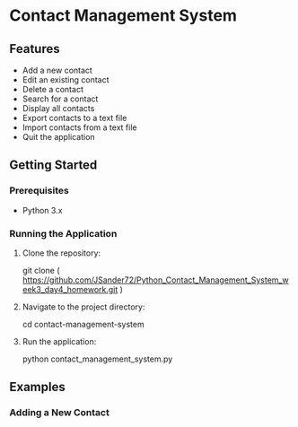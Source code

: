 # Contact Management System

## Features

- Add a new contact
- Edit an existing contact
- Delete a contact
- Search for a contact
- Display all contacts
- Export contacts to a text file
- Import contacts from a text file
- Quit the application

## Getting Started

### Prerequisites

- Python 3.x

### Running the Application

1. Clone the repository:

    git clone ( <https://github.com/JSander72/Python_Contact_Management_System_week3_day4_homework.git> )

2. Navigate to the project directory:

    cd contact-management-system

3. Run the application:

    python contact_management_system.py

## Examples

### Adding a New Contact
